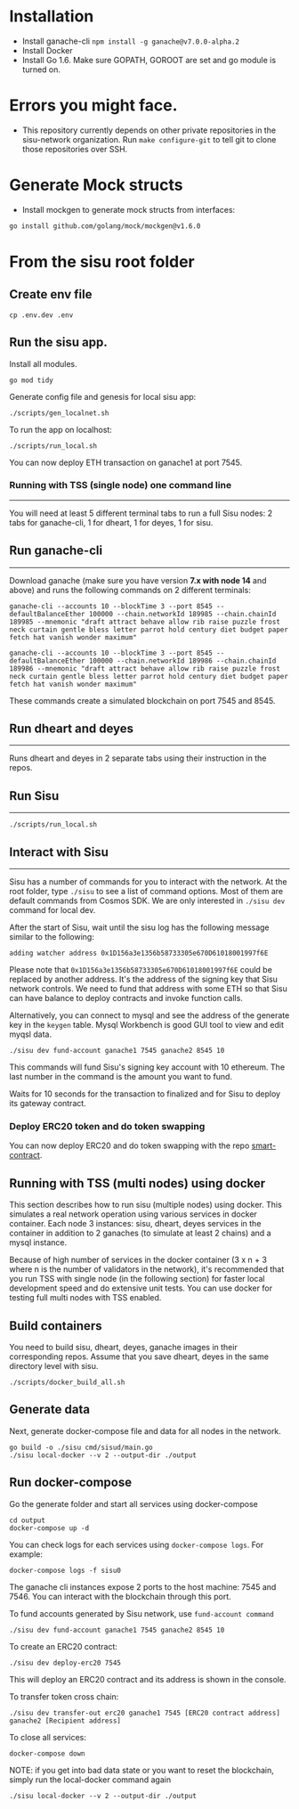 # Installation

- Install ganache-cli `npm install -g ganache@v7.0.0-alpha.2`
- Install Docker
- Install Go 1.6. Make sure GOPATH, GOROOT are set and go module is turned on.

# Errors you might face.
- This repository currently depends on other private repositories in the sisu-network organization. Run `make configure-git` to tell git to clone those repositories over SSH.

# Generate Mock structs

- Install mockgen to generate mock structs from interfaces:

```bash
go install github.com/golang/mock/mockgen@v1.6.0
```

# From the sisu root folder

## Create env file

```
cp .env.dev .env
```

## Run the sisu app.

Install all modules.
```
go mod tidy
```

Generate config file and genesis for local sisu app:

```
./scripts/gen_localnet.sh
```

To run the app on localhost:

```
./scripts/run_local.sh
```

You can now deploy ETH transaction on ganache1 at port 7545.

### Running with TSS (single node) one command line
---

You will need at least 5 different terminal tabs to run a full Sisu nodes: 2 tabs for ganache-cli, 1 for dheart, 1 for deyes, 1 for sisu.

## Run ganache-cli
---

Download ganache (make sure you have version **7.x with node 14** and above) and runs the following commands on 2 different terminals:

```
ganache-cli --accounts 10 --blockTime 3 --port 8545 --defaultBalanceEther 100000 --chain.networkId 189985 --chain.chainId 189985 --mnemonic "draft attract behave allow rib raise puzzle frost neck curtain gentle bless letter parrot hold century diet budget paper fetch hat vanish wonder maximum"
```

```
ganache-cli --accounts 10 --blockTime 3 --port 8545 --defaultBalanceEther 100000 --chain.networkId 189986 --chain.chainId 189986 --mnemonic "draft attract behave allow rib raise puzzle frost neck curtain gentle bless letter parrot hold century diet budget paper fetch hat vanish wonder maximum"
```

These commands create a simulated blockchain on port 7545 and 8545.

## Run dheart and deyes
---

Runs dheart and deyes in 2 separate tabs using their instruction in the repos.

## Run Sisu
---

```
./scripts/run_local.sh
```

## Interact with Sisu
---

Sisu has a number of commands for you to interact with the network. At the root folder, type `./sisu` to see a list of command options. Most of them are default commands from Cosmos SDK. We are only interested in `./sisu dev` command for local dev.

After the start of Sisu, wait until the sisu log has the following message similar to the following:

```
adding watcher address 0x1D156a3e1356b58733305e670D61018001997f6E
```

Please note that `0x1D156a3e1356b58733305e670D61018001997f6E` could be replaced by another address. It's the address of the signing key that Sisu network controls. We need to fund that address with some ETH so that Sisu can have balance to deploy contracts and invoke function calls.

Alternatively, you can connect to mysql and see the address of the generate key in the `keygen` table. Mysql Workbench is good GUI tool to view and edit myqsl data.

```
./sisu dev fund-account ganache1 7545 ganache2 8545 10
```

This commands will fund Sisu's signing key account with 10 ethereum. The last number in the command is the amount you want to fund.

Waits for 10 seconds for the transaction to finalized and for Sisu to deploy its gateway contract.

### Deploy ERC20 token and do token swapping

You can now deploy ERC20 and do token swapping with the repo [smart-contract](https://github.com/sisu-network/smart-contracts).


## Running with TSS (multi nodes) using docker

This section describes how to run sisu (multiple nodes) using docker. This simulates a real network operation using various services in docker container. Each node 3 instances: sisu, dheart, deyes services in the container in addition to 2 ganaches (to simulate at least 2 chains) and a mysql instance.

Because of high number of services in the docker container (3 x n + 3 where n is the number of validators in the network), it's recommended that you run TSS with single node (in the following section) for faster local development speed and do extensive unit tests. You can use docker for testing full multi nodes with TSS enabled.

## Build containers

You need to build sisu, dheart, deyes, ganache images in their corresponding repos. Assume that you save dheart, deyes in the same directory level with sisu.

```
./scripts/docker_build_all.sh
```

## Generate data
Next, generate docker-compose file and data for all nodes in the network.
```
go build -o ./sisu cmd/sisud/main.go
./sisu local-docker --v 2 --output-dir ./output
```

## Run docker-compose
Go the generate folder and start all services using docker-compose
```
cd output
docker-compose up -d
```

You can check logs for each services using `docker-compose logs`. For example:
```
docker-compose logs -f sisu0
```

The ganache cli instances expose 2 ports to the host machine: 7545 and 7546. You can interact with the blockchain through this port.

To fund accounts generated by Sisu network, use `fund-account command`
```
./sisu dev fund-account ganache1 7545 ganache2 8545 10
```

To create an ERC20 contract:
```
./sisu dev deploy-erc20 7545
```
This will deploy an ERC20 contract and its address is shown in the console.

To transfer token cross chain:
```
./sisu dev transfer-out erc20 ganache1 7545 [ERC20 contract address] ganache2 [Recipient address]
```

To close all services:
```
docker-compose down
```

NOTE: if you get into bad data state or you want to reset the blockchain, simply run the local-docker command again
```
./sisu local-docker --v 2 --output-dir ./output
```
